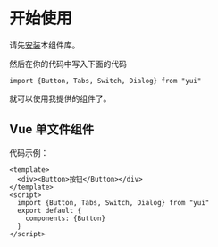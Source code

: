 # 开始使用

请先[安装](#/doc/install)本组件库。

然后在你的代码中写入下面的代码

```
import {Button, Tabs, Switch, Dialog} from "yui"
```

就可以使用我提供的组件了。

## Vue 单文件组件

代码示例：

```
<template>
  <div><Button>按钮</Button></div>
</template>
<script>
  import {Button, Tabs, Switch, Dialog} from "yui"
  export default {
    components: {Button}
  }
</script>

```
